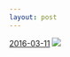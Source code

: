 ```yaml
---
layout: post
---
```


<p>
  <time><a href="/472">2016-03-11</a></time>
  <a href="/472"><img src="{{ site.assets_url }}/472-640.jpg" srcset="{{ site.assets_url }}/472-1280.jpg 1280w, {{ site.assets_url }}/472-960.jpg 960w, {{ site.assets_url }}/472-640.jpg 640w, {{ site.assets_url }}/472-320.jpg 320w" sizes="(min-width: 700px) 50vw, calc(100vw - 2rem)" /></a>
</p>
